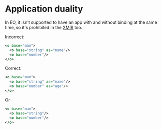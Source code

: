 # Application duality

In EO, it isn't supported to have an app with and without binding at
the same time, so it's prohibited in the [XMIR] too.

Incorrect:

```xml
<o base="man">
  <o base="string" as="name"/>
  <o base="number"/>
</o>
```

Correct:

```xml
<o base="man">
  <o base="string" as="name"/>
  <o base="number" as="age"/>
</o>
```

Or

```xml
<o base="man">
  <o base="string"/>
  <o base="number"/>
</o>
```

[XMIR]: https://news.eolang.org/2022-11-25-xmir-guide.html
